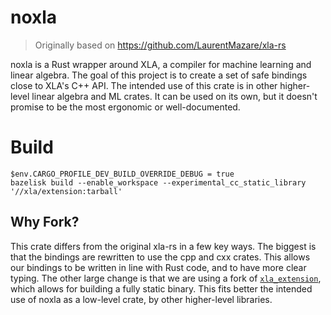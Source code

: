 # noxla

> Originally based on https://github.com/LaurentMazare/xla-rs

noxla is a Rust wrapper around XLA, a compiler for machine learning and linear algebra. The goal of this project is to create a set of safe bindings close to XLA's C++ API. The intended use of this crate is in other higher-level linear algebra and ML crates. It can be used on its own, but it doesn't promise to be the most ergonomic or well-documented.

# Build

```
$env.CARGO_PROFILE_DEV_BUILD_OVERRIDE_DEBUG = true
bazelisk build --enable_workspace --experimental_cc_static_library '//xla/extension:tarball'
```

## Why Fork?

This crate differs from the original xla-rs in a few key ways. The biggest is that the bindings are rewritten to use the cpp and cxx crates. This allows our bindings to be written in line with Rust code, and to have more clear typing. The other large change is that we are using a fork of [`xla_extension`](https://github.com/elodin-sys/xla), which allows for building a fully static binary. This fits better the intended use of noxla as a low-level crate, by other higher-level libraries.
